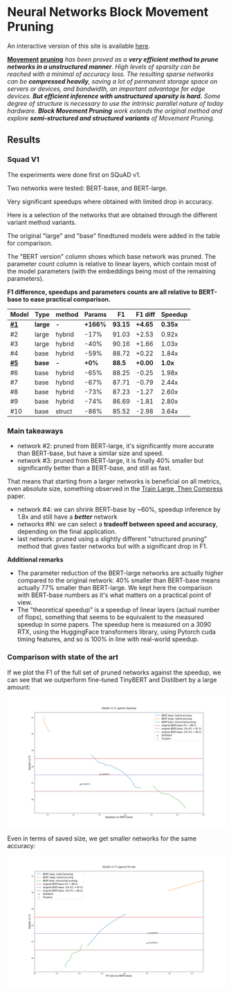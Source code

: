 # Neural Networks Block Movement Pruning


An interactive version of this site is available [here](http://madl.ag/nn_pruning).



**[Movement](https://arxiv.org/abs/2005.07683) [pruning](https://github.com/huggingface/transformers/tree/master/examples/research_projects/movement-pruning)** *has been proved as a **very efficient
method to prune networks in a unstructured manner**. High levels of sparsity can be reached with a minimal of accuracy loss. 
The resulting sparse networks can be **compressed heavily**,
saving a lot of permanent storage space on servers or devices, and bandwidth, an important advantage for edge devices.
**But efficient inference with unstructured sparsity is hard.**
Some degree of structure is necessary to use the intrinsic parallel nature of today hardware.
**Block Movement Pruning** work extends the original method and explore **semi-structured and structured variants** of Movement Pruning.*

## Results

### Squad V1
The experiments were done first on SQuAD v1.

Two networks were tested: BERT-base, and BERT-large.

Very significant speedups where obtained with limited drop in accuracy.

Here is a selection of the networks that are obtained through the different variant method variants.

The original "large" and "base" finedtuned models were added in the table for comparison.

The "BERT version" column shows which base network was pruned.
The parameter count column is relative to linear layers, which contain most of the model parameters (with the embeddings being most of the remaining parameters).

**F1 difference, speedups and parameters counts are all relative to BERT-base to ease practical comparison.**

    
|                                        Model                                         |  Type   |method| Params  |   F1    | F1 diff | Speedup |
|--------------------------------------------------------------------------------------|---------|------|---------|---------|---------|---------|
|**[#1](https://huggingface.co/bert-large-uncased-whole-word-masking-finetuned-squad)**|**large**|**-** |**+166%**|**93.15**|**+4.65**|**0.35x**|
|#2                                                                                    |large    |hybrid|-17%     |    91.03|+2.53    |0.92x    |
|#3                                                                                    |large    |hybrid|-40%     |    90.16|+1.66    |1.03x    |
|#4                                                                                    |base     |hybrid|-59%     |    88.72|+0.22    |1.84x    |
|**[#5](https://huggingface.co/csarron/bert-base-uncased-squad-v1)**                   |**base** |**-** |**+0%**  |**88.5** |**+0.00**|**1.0x** |
|#6                                                                                    |base     |hybrid|-65%     |    88.25|-0.25    |1.98x    |
|#7                                                                                    |base     |hybrid|-67%     |    87.71|-0.79    |2.44x    |
|#8                                                                                    |base     |hybrid|-73%     |    87.23|-1.27    |2.60x    |
|#9                                                                                    |base     |hybrid|-74%     |    86.69|-1.81    |2.80x    |
|#10                                                                                   |base     |struct|-86%     |    85.52|-2.98    |3.64x    |



### Main takeaways
- network #2: pruned from BERT-large, it's significantly more accurate than BERT-base, but have a similar size and speed.
- network #3: pruned from BERT-large, it is finally 40% smaller but significantly better than a BERT-base, and still as fast.

That means that starting from a larger networks is beneficial on all metrics, even absolute size, something observed in the [Train Large, Then Compress](https://arxiv.org/abs/2002.11794) paper.
  
- network #4: we can shrink BERT-base by ~60%, speedup inference by 1.8x and still have a ***better*** network
- networks #N: we can select a **tradeoff between speed and accuracy**, depending on the final application.
- last network: pruned using a slightly different "structured pruning" method that gives faster networks but with a significant drop in F1.

**Additional remarks**
- The parameter reduction of the BERT-large networks are actually higher compared to the original network: 40% smaller than BERT-base means actually 77% smaller than BERT-large.
We kept here the comparison with BERT-base numbers as it's what matters on a practical point of view.
- The "theoretical speedup" is a speedup of linear layers (actual number of flops), something that seems to be equivalent to the measured speedup in some papers. 
The speedup here is measured on a 3090 RTX, using the HuggingFace transformers library, using Pytorch cuda timing features, and so is 100% in line with real-world speedup.

### Comparison with state of the art 
If we plot the F1 of the full set of pruned networks against the speedup, we can see that we outperform fine-tuned TinyBERT and Distilbert by a large amount: 

![SQuAD v1 speedup](docs/media/squad/summary_speedup.png)

Even in terms of saved size, we get smaller networks for the same accuracy:

![SQuAD fill rate](docs/media/squad/summary_fill_rate.png)

